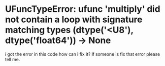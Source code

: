 
# UFuncTypeError: ufunc 'multiply' did not contain a loop with signature matching types (dtype('<U8'), dtype('float64')) -> None

i got the error in this code
how can i fix it?
if someone is fix that error please tell me.

        